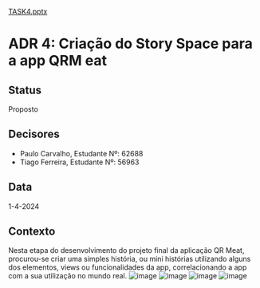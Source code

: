 
[TASK4.pptx](https://github.com/PauloRTC/Grup-47-QRmeat/files/14829552/TASK4.pptx)

# ADR 4: Criação do Story Space para a app QRM eat

## Status
Proposto

## Decisores
- Paulo Carvalho, Estudante Nº: 62688
- Tiago Ferreira, Estudante Nº: 56963

## Data
1-4-2024

## Contexto
Nesta etapa do desenvolvimento do projeto final da aplicação QR Meat, procurou-se criar uma simples história, ou mini histórias utilizando alguns dos elementos, views ou funcionalidades da app, correlacionando a app com a sua utilização no mundo real.
![image](https://github.com/PauloRTC/Grup-47-QRmeat/assets/82768310/521985f8-8178-48d9-9b1c-ea534e66640a)
![image](https://github.com/PauloRTC/Grup-47-QRmeat/assets/82768310/e237401b-750a-48a2-b49a-8186b18a55af)
![image](https://github.com/PauloRTC/Grup-47-QRmeat/assets/82768310/a6dbde78-6359-4525-8713-ded17437b0c3)
![image](https://github.com/PauloRTC/Grup-47-QRmeat/assets/82768310/eb28dcea-4ec3-4acb-881f-ad3e8230f5a4)


